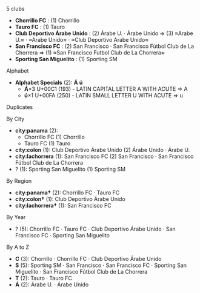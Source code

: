 5 clubs

- **Chorrillo FC** : (1) Chorrillo
- **Tauro FC** : (1) Tauro
- **Club Deportivo Árabe Unido** : (2) Árabe U. · Árabe Unido ⇒ (3) ≈Arabe U.≈ · ≈Arabe Unido≈ · ≈Club Deportivo Arabe Unido≈
- **San Francisco FC** : (2) San Francisco · San Francisco Fútbol Club de La Chorrera ⇒ (1) ≈San Francisco Futbol Club de La Chorrera≈
- **Sporting San Miguelito** : (1) Sporting SM




Alphabet

- **Alphabet Specials** (2):  **Á**  **ú** 
  - **Á**×3 U+00C1 (193) - LATIN CAPITAL LETTER A WITH ACUTE ⇒ A
  - **ú**×1 U+00FA (250) - LATIN SMALL LETTER U WITH ACUTE ⇒ u




Duplicates





By City

- **city:panama** (2): 
  - Chorrillo FC  (1) Chorrillo
  - Tauro FC  (1) Tauro
- **city:colon** (1): Club Deportivo Árabe Unido  (2) Árabe Unido · Árabe U.
- **city:lachorrera** (1): San Francisco FC  (2) San Francisco · San Francisco Fútbol Club de La Chorrera
- ? (1): Sporting San Miguelito  (1) Sporting SM




By Region

- **city:panama†** (2):   Chorrillo FC · Tauro FC
- **city:colon†** (1):   Club Deportivo Árabe Unido
- **city:lachorrera†** (1):   San Francisco FC




By Year

- ? (5):   Chorrillo FC · Tauro FC · Club Deportivo Árabe Unido · San Francisco FC · Sporting San Miguelito






By A to Z

- **C** (3): Chorrillo · Chorrillo FC · Club Deportivo Árabe Unido
- **S** (5): Sporting SM · San Francisco · San Francisco FC · Sporting San Miguelito · San Francisco Fútbol Club de La Chorrera
- **T** (2): Tauro · Tauro FC
- **Á** (2): Árabe U. · Árabe Unido




